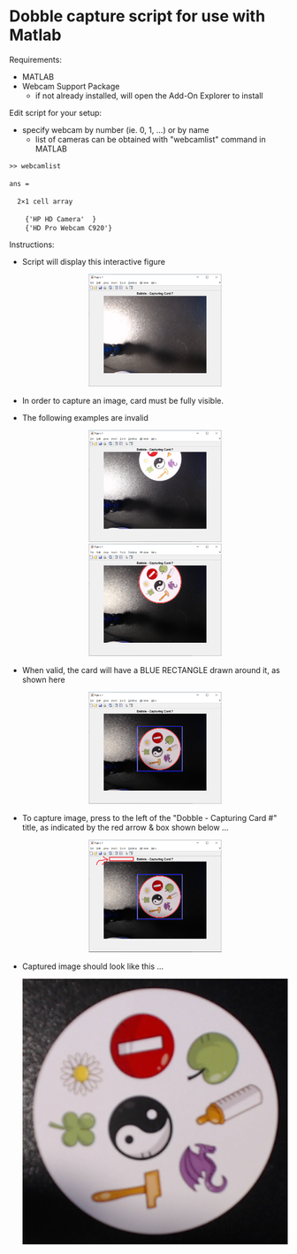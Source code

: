 # Dobble capture script for use with Matlab

Requirements:
- MATLAB
- Webcam Support Package
   - if not already installed, will open the Add-On Explorer to install

Edit script for your setup:
- specify webcam by number (ie. 0, 1, ...) or by name
   - list of cameras can be obtained with "webcamlist" command in MATLAB
```
>> webcamlist

ans =
 
  2×1 cell array

    {'HP HD Camera'  }
    {'HD Pro Webcam C920'}
```

Instructions:
- Script will display this interactive figure
	<div align="center">
    <img width="50%" height="50%" src="img/capture_gui_01.png">
	</div>
		
- In order to capture an image, card must be fully visible.
- The following examples are invalid
	<div align="center">
    <img width="50%" height="50%" src="img/capture_invalid_01.png">
    <img width="50%" height="50%" src="img/capture_invalid_02.png">
	</div>
		
- When valid, the card will have a BLUE RECTANGLE drawn around it, as shown here
	<div align="center">
    <img width="50%" height="50%" src="img/capture_gui_02.png">
	</div>
		
- To capture image, press to the left of the "Dobble - Capturing Card #" title, as indicated by the red arrow & box shown below … 
	<div align="center">
    <img width="50%" height="50%" src="img/capture_gui_03.png">
	</div>
		
- Captured image should look like this …
	<div align="center">
    <img width="100%" height="100%" src="img/capture_final_01.tif">
	</div>
		
